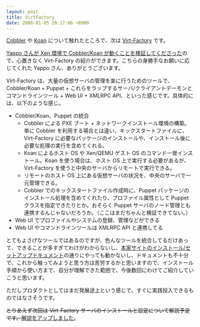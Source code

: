 ```yaml
---
layout: post
title: VirtFactory
date: 2008-01-05 20:17:06 +0900
---
```



[Cobbler](http://trac.mizzy.org/public/wiki/Cobbler) や [Koan](http://trac.mizzy.org/public/wiki/Koan) について触れたところで、次は [Virt-Factory](http://virt-factory.et.redhat.com/) です。

[Yappo さんが Xen 環境で Cobbler/Koan が動くことを検証してくださった](http://blog.yappo.jp/yappo/archives/000555.html)ので、心置きなく Virt-Factory の紹介ができます。こちらの身勝手なお願いに応じてくれた Yappo さん、ありがとうございます。

Virt-Factory は、大量の仮想サーバの管理を楽に行うためのツールで、Cobbler/Koan + Puppet + これらをラップするサーバ/クライアントデーモンとコマンドラインツール + Web UI + XMLRPC API、といった感じです。具体的には、以下のような感じ。

* Cobbler/Koan、Puppet の統合
   * Cobbler による PXE ブート + ネットワークインストール環境の構築。単に Cobbler を利用する場合とは違い、キックスタートファイルに、Virt-Factory に必要なパッケージのインストールや、インストール後に必要な処理の実行を含めてくれる。
   * Koan によるホスト OS や Xen/QEMU ゲスト OS のコマンド一発インストール。Koan を使う場合は、ホスト OS 上で実行する必要があるが、Virt-Factory を使うと中央のサーバからリモートで実行できる。
   * リモートのホスト OS 上にある仮想サーバの状況を、中央のサーバで一元管理できる。
   * Cobbler でのキックスタートファイル作成時に、Puppet パッケージのインストール処理を含めてくれたり、プロファイル属性として Puppet クラスを指定できたりとか。おそらく Puppet サーバのノード管理とも連携するんじゃないだろうか。（ここはまだちゃんと検証できてない。）
* Web UI でプロファイルやシステムの登録、管理などができる
* Web UI やコマンドラインツールは XMLRPC API と連携してる

とてもよさげなツールではあるのですが、色んなツールを統合してるだけあって、できることが多すぎてわけがわからないし、[本家サイトのインストール/セットアップドキュメント](http://virt-factory.et.redhat.com/vf-install-setup.php)の通りにやっても動かないし、ドキュメントも不十分で、これから触ってみようと思う方は苦労するかと思いますので、インストール手順から使い方まで、自分が理解できた範囲で、今後数回にわけてご紹介していこうと思います。

ただしプロダクトとしてはまだ発展途上という感じで、すぐに実践投入できるものではなさそうです。

~~とりあえず次回は Virt-Factory サーバのインストールと設定について解説予定です。~~[解説をアップしました](http://trac.mizzy.org/public/wiki/VirtFactoryServerSetup)。
